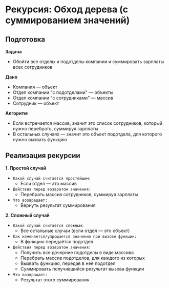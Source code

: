# Рекурсия:  Обход дерева (с суммированием значений)

## Подготовка
**Задача**
- Обойти все отделы и подотделы компании и суммировать зарплаты всех сотрудников

**Дано**
- Компания — объект
- Отдел компании "с подотделами" — объекты
- Отдел компании "с сотрудниками" — массив
- Сотрудник — объект

**Алгоритм**
- Если встречается массив, значит это список сотрудников, который нужно перебрать, суммируя зарплаты
- В остальных случаях — значит это объект подотдела, для которого нужно вызвать функцию


## Реализация рекурсии
**1. Простой случай**
- `Какой случай считается простейшим:`
  - Если отдел — это массив
- `Действия перед возвратом значения:`
  - Перебрать массив сотрудников, суммируя зарплаты
- `Что возвращает:`
  - Вернуть результат суммирования

**2. Сложный случай**
- `Какой случай считается сложным:`
  - Все остальные случаи (если отдел — это объект)
- `Как изменяется/упрощается значение при вызове функции:`
  - В функцию передаётся подотдел
- `Действия перед возвратом значения:`
  - Получить все дочерние подотделы в виде массива
  - Перебрать массив подотделов, для каждого из которых
  - Вызвать функцию, передав в неё подотдел
  - Суммировать получившийся результат вызова функции
- `Что возвращает:`
  - Результат этого суммирования
